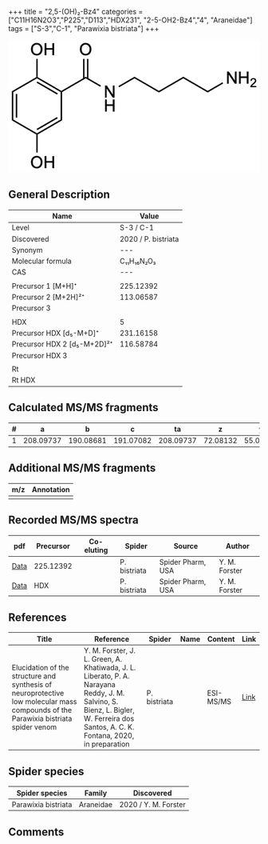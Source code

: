 +++
title = "2,5-(OH)₂-Bz4"
categories = ["C11H16N2O3","P225","D113","HDX231",
"2-5-OH2-Bz4","4",
"Araneidae"]
tags = ["S-3","C-1",
"Parawixia bistriata"]
+++

![](/img/2-5-OH2-Bz4.png)

## General Description

| Name                       | Value              |
|----------------------------|--------------------|
| Level                      | S-3 / C-1          |
| Discovered                 | 2020 / P. bistriata |
| Synonym                    | ---                |
| Molecular formula          | C₁₁H₁₆N₂O₃                   |
| CAS                        | ---                |
|                            |                    |
| Precursor 1 [M+H]⁺         | 225.12392                   |
| Precursor 2 [M+2H]²⁺       | 113.06587                   |
| Precursor 3                |                    |
|                            |                    |
| HDX                        | 5                   |
| Precursor HDX   [d₅-M+D]⁺   | 231.16158                   |
| Precursor HDX 2 [d₅-M+2D]²⁺ | 116.58784                   |
| Precursor HDX 3            |                    |
|                            |                    |
| Rt                         |                    |
| Rt HDX                     |                    |

## Calculated MS/MS fragments

| # | a         | b         | c         | ta        | z         | y         | tz        |
|---|-----------|-----------|-----------|-----------|-----------|-----------|-----------|
| 1 | 208.09737 | 190.08681 | 191.07082 | 208.09737 | 72.08132 | 55.05477 | 89.10787 |

## Additional MS/MS fragments

| m/z | Annotation |
|-----|------------|
|     |            |

## Recorded MS/MS spectra

| pdf                                             | Precursor | Co-eluting | Spider      | Source                       | Author        |
|-------------------------------------------------|-----------|------------|-------------|------------------------------|---------------|
| [Data](/pdf/P-bistriata/225_2-5-OH2-Bz4_Pb.pdf) | 225.12392 |           | P. bistriata | Spider Pharm, USA | Y. M. Forster |
| [Data](/pdf/P-bistriata/225_2-5-OH2-Bz4_Pb_HDX.pdf) | HDX |           | P. bistriata | Spider Pharm, USA | Y. M. Forster |


## References

| Title | Reference | Spider | Name | Content | Link |
|-------|-----------|--------|------|---------|------|
| Elucidation of the structure and synthesis of neuroprotective low molecular mass compounds of the Parawixia bistriata spider venom      | Y. M. Forster, J. L. Green, A. Khatiwada, J. L. Liberato, P. A. Narayana Reddy, J. M. Salvino, S. Bienz, L. Bigler, W. Ferreira dos Santos, A. C. K. Fontana, 2020, in preparation          | P. bistriata       |      | ESI-MS/MS        | [Link](unknown)     |

## Spider species

| Spider species     | Family     | Discovered           |
|--------------------|------------|----------------------|
| Parawixia bistriata | Araneidae | 2020 / Y. M. Forster |


## Comments